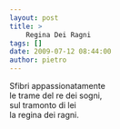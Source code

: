 ```yaml
---
layout: post
title: >
    Regina Dei Ragni
tags: []
date: 2009-07-12 08:44:00
author: pietro
---
```

Sfibri appassionatamente<br/>le trame del re dei sogni,<br/>sul tramonto di lei<br/>la regina dei ragni.
